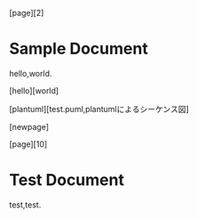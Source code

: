 [page][2]

# Sample Document

hello,world.

[hello][world]

[plantuml][test.puml,plantumlによるシーケンス図]

[newpage]

[page][10]

# Test Document

test,test.
